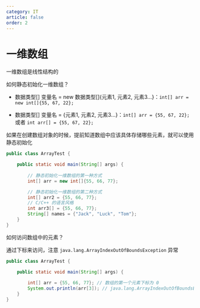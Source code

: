 ```yaml
---
category: IT
article: false
order: 2
---
```


# 一维数组

一维数组是线性结构的

如何静态初始化一维数组？

- 数据类型[] 变量名 = new 数据类型[]{元素1, 元素2, 元素3...}：`int[] arr = new int[]{55, 67, 22};`

- 数据类型[] 变量名 = {元素1, 元素2, 元素3...}：`int[] arr = {55, 67, 22};` 或者 `int arr[] = {55, 67, 22};`

如果在创建数组对象的时候，提前知道数组中应该具体存储哪些元素，就可以使用静态初始化

```java
public class ArrayTest {

    public static void main(String[] args) {
        
        // 静态初始化一维数组的第一种方式
        int[] arr = new int[]{55, 66, 77};

        // 静态初始化一维数组的第二种方式
        int[] arr2 = {55, 66, 77};
        // C/C++ 的语言风格
        int arr3[] = {55, 66, 77};
        String[] names = {"Jack", "Luck", "Tom"};
    }
}
```

如何访问数组中的元素？

通过下标来访问，注意 `java.lang.ArrayIndexOutOfBoundsException` 异常

```java
public class ArrayTest {

    public static void main(String[] args) {
        
        int[] arr = {55, 66, 77}; // 数组的第一个元素下标为 0
        System.out.println(arr[3]); // java.lang.ArrayIndexOutOfBoundsException
    }
}
```